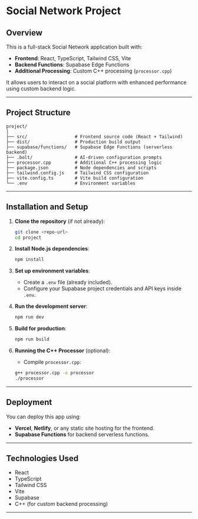 
# Social Network Project

## Overview

This is a full-stack Social Network application built with:
- **Frontend**: React, TypeScript, Tailwind CSS, Vite
- **Backend Functions**: Supabase Edge Functions
- **Additional Processing**: Custom C++ processing (`processor.cpp`)

It allows users to interact on a social platform with enhanced performance using custom backend logic.

---

## Project Structure

```
project/
│
├── src/                  # Frontend source code (React + Tailwind)
├── dist/                 # Production build output
├── supabase/functions/   # Supabase Edge Functions (serverless backend)
├── .bolt/                # AI-driven configuration prompts
├── processor.cpp         # Additional C++ processing logic
├── package.json          # Node dependencies and scripts
├── tailwind.config.js    # Tailwind CSS configuration
├── vite.config.ts        # Vite build configuration
└── .env                  # Environment variables
```

---

## Installation and Setup

1. **Clone the repository** (if not already):

    ```bash
    git clone <repo-url>
    cd project
    ```

2. **Install Node.js dependencies**:

    ```bash
    npm install
    ```

3. **Set up environment variables**:

    - Create a `.env` file (already included).
    - Configure your Supabase project credentials and API keys inside `.env`.

4. **Run the development server**:

    ```bash
    npm run dev
    ```

5. **Build for production**:

    ```bash
    npm run build
    ```

6. **Running the C++ Processor** (optional):

    - Compile `processor.cpp`:

    ```bash
    g++ processor.cpp -o processor
    ./processor
    ```

---

## Deployment

You can deploy this app using:
- **Vercel**, **Netlify**, or any static site hosting for the frontend.
- **Supabase Functions** for backend serverless functions.

---

## Technologies Used

- React
- TypeScript
- Tailwind CSS
- Vite
- Supabase
- C++ (for custom backend processing)

---

